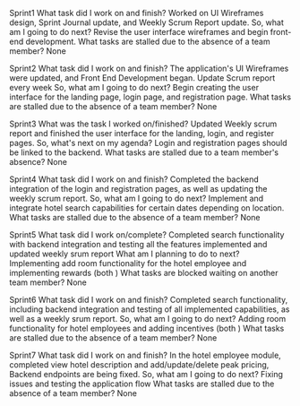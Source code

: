 Sprint1
What task did I work on and finish?
Worked on UI Wireframes design, Sprint Journal update, and Weekly Scrum Report update.
So, what am I going to do next?
Revise the user interface wireframes and begin front-end development.
What tasks are stalled due to the absence of a team member?
None


Sprint2
What task did I work on and finish?
The application's UI Wireframes were updated, and Front End Development began. Update Scrum report every week
So, what am I going to do next?
Begin creating the user interface for the landing page, login page, and registration page.
What tasks are stalled due to the absence of a team member?
None


Sprint3
What was the task I worked on/finished?
Updated Weekly scrum report and finished the user interface for the landing, login, and register pages.
So, what's next on my agenda?
Login and registration pages should be linked to the backend.
What tasks are stalled due to a team member's absence?
None

Sprint4
What task did I work on and finish?
Completed the backend integration of the login and registration pages, as well as updating the weekly scrum report.
So, what am I going to do next?
Implement and integrate hotel search capabilities for certain dates depending on location.
What tasks are stalled due to the absence of a team member?
None


Sprint5
What task did I work on/complete?
Completed search functionality with backend integration and testing all the features implemented and updated weekly srum report
What am I planning to do to next?
Implementing add room functionality for the hotel employee and implementing rewards (both )
What tasks are blocked waiting on another team member?
None

Sprint6
What task did I work on and finish?
Completed search functionality, including backend integration and testing of all implemented capabilities, as well as a weekly srum report.
So, what am I going to do next?
Adding room functionality for hotel employees and adding incentives (both )
What tasks are stalled due to the absence of a team member?
None

Sprint7
What task did I work on and finish?
In the hotel employee module, completed view hotel description and add/update/delete peak pricing, Backend endpoints are being fixed.
So, what am I going to do next?
Fixing issues and testing the application flow
What tasks are stalled due to the absence of a team member?
None
 

